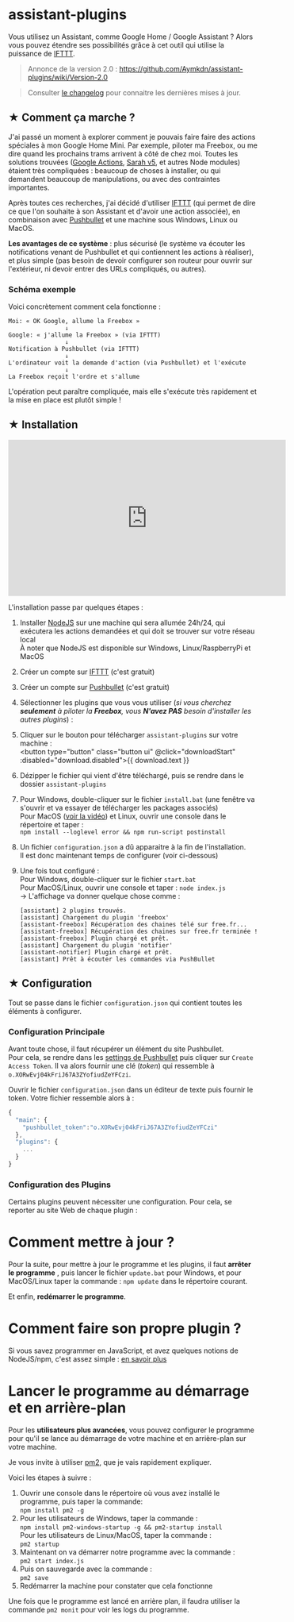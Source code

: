 # assistant-plugins

Vous utilisez un Assistant, comme Google Home / Google Assistant ? Alors vous pouvez étendre ses possibilités grâce à cet outil qui utilise la puissance de [IFTTT](http://www.ifttt.com/).

> Annonce de la version 2.0 : https://github.com/Aymkdn/assistant-plugins/wiki/Version-2.0

> Consulter [le changelog](https://github.com/Aymkdn/assistant-plugins/blob/master/changelog.md) pour connaitre les dernières mises à jour.

## ★ Comment ça marche ?

J'ai passé un moment à explorer comment je pouvais faire faire des actions spéciales à mon Google Home Mini. Par exemple, piloter ma Freebox, ou me dire quand les prochains trams arrivent à côté de chez moi. Toutes les solutions trouvées ([Google Actions](https://developers.google.com/actions/), [Sarah v5](https://github.com/NGRP/node-red-contrib-viseo), et autres Node modules) étaient très compliquées : beaucoup de choses à installer, ou qui demandent beaucoup de manipulations, ou avec des contraintes importantes.

Après toutes ces recherches, j'ai décidé d'utiliser [IFTTT](http://www.ifttt.com/) (qui permet de dire ce que l'on souhaite à son Assistant et d'avoir une action associée), en combinaison avec [Pushbullet](https://www.pushbullet.com/) et une machine sous Windows, Linux ou MacOS.

**Les avantages de ce système**  : plus sécurisé (le système va écouter les notifications venant de Pushbullet et qui contiennent les actions à réaliser), et plus simple (pas besoin de devoir configurer son routeur pour ouvrir sur l'extérieur, ni devoir entrer des URLs compliqués, ou autres).

### Schéma exemple

Voici concrètement comment cela fonctionne :
```
Moi: « OK Google, allume la Freebox »
                ↓    
Google: « j'allume la Freebox » (via IFTTT)
                ↓    
Notification à Pushbullet (via IFTTT)
                ↓    
L'ordinateur voit la demande d'action (via Pushbullet) et l'exécute
                ↓    
La Freebox reçoit l'ordre et s'allume 
```

L'opération peut paraître compliquée, mais elle s'exécute très rapidement et la mise en place est plutôt simple !

## ★ Installation

<iframe width="560" height="315" src="https://www.youtube.com/embed/Gmt4tIPH_fk?rel=0" frameborder="0" allowfullscreen></iframe>
  
L'installation passe par quelques étapes :

  1. Installer [NodeJS](https://nodejs.org/en/) sur une machine qui sera allumée 24h/24, qui exécutera les actions demandées et qui doit se trouver sur votre réseau local  
  À noter que NodeJS est disponible sur Windows, Linux/RaspberryPi et MacOS  
    
  2. Créer un compte sur [IFTTT](http://www.ifttt.com/) (c'est gratuit)  
    
  3. Créer un compte sur [Pushbullet](https://www.pushbullet.com/) (c'est gratuit)  
    
  4. Sélectionner les plugins que vous vous utiliser (*si vous cherchez **seulement** à piloter la **Freebox**, vous **N'avez PAS** besoin d'installer les autres plugins*) :  
  <vue-plugins-selection></vue-plugins-selection>  
    
  5. Cliquer sur le bouton pour télécharger `assistant-plugins` sur votre machine :<br><button type="button" class="button ui" @click="downloadStart" :disabled="download.disabled">{{ download.text }}</button>  
    
  6. Dézipper le fichier qui vient d'être téléchargé, puis se rendre dans le dossier `assistant-plugins`  
    
  7. Pour Windows, double-cliquer sur le fichier `install.bat` (une fenêtre va s'ouvrir et va essayer de télécharger les packages associés)   
  Pour MacOS ([voir la vidéo](https://youtu.be/r3y8X66Hnng)) et Linux, ouvrir une console dans le répertoire et taper :  
  `npm install --loglevel error && npm run-script postinstall`  
  8. Un fichier `configuration.json` a dû apparaitre à la fin de l'installation.  
  Il est donc maintenant temps de configurer (voir ci-dessous)  
    
  9. Une fois tout configuré :  
  Pour Windows, double-cliquer sur le fichier `start.bat`  
  Pour MacOS/Linux, ouvrir une console et taper : `node index.js`  
  → L'affichage va donner quelque chose comme :  
        ```
        [assistant] 2 plugins trouvés.
        [assistant] Chargement du plugin 'freebox'
        [assistant-freebox] Récupération des chaines télé sur free.fr...
        [assistant-freebox] Récupération des chaines sur free.fr terminée !
        [assistant-freebox] Plugin chargé et prêt.
        [assistant] Chargement du plugin 'notifier'
        [assistant-notifier] Plugin chargé et prêt.
        [assistant] Prêt à écouter les commandes via PushBullet
        ```

## ★ Configuration

Tout se passe dans le fichier `configuration.json` qui contient toutes les éléments à configurer.

### Configuration Principale

Avant toute chose, il faut récupérer un élément du site Pushbullet.  
Pour cela, se rendre dans les [settings de Pushbullet](https://www.pushbullet.com/#settings) puis cliquer sur `Create Access Token`. Il va alors fournir une clé (*token*) qui ressemble à `o.XORwEvj04kFriJ67A3ZYofiudZeYFCzi`.

Ouvrir le fichier `configuration.json` dans un éditeur de texte puis fournir le token. Votre fichier ressemble alors à :
```javascript
{
  "main": {
    "pushbullet_token":"o.XORwEvj04kFriJ67A3ZYofiudZeYFCzi"
  },
  "plugins": {
    ...
  }
}
```

### Configuration des Plugins

Certains plugins peuvent nécessiter une configuration. Pour cela, se reporter au site Web de chaque plugin :
<vue-plugins></vue-plugins>

# Comment mettre à jour ?

Pour la suite, pour mettre à jour le programme et les plugins, il faut **arrêter le programme** , puis lancer le fichier `update.bat` pour Windows, et pour MacOS/Linux taper la commande : `npm update` dans le répertoire courant.

Et enfin, **redémarrer le programme**.

# Comment faire son propre plugin ?

Si vous savez programmer en JavaScript, et avez quelques notions de NodeJS/npm, c'est assez simple : [en savoir plus](https://github.com/Aymkdn/assistant-template)

# Lancer le programme au démarrage et en arrière-plan

Pour les **utilisateurs plus avancées**, vous pouvez configurer le programme pour qu'il se lance au démarrage de votre machine et en arrière-plan sur votre machine.  

Je vous invite à utiliser [pm2](http://pm2.keymetrics.io/), que je vais rapidement expliquer.  

Voici les étapes à suivre :

  1) Ouvrir une console dans le répertoire où vous avez installé le programme, puis taper la commande:  
  `npm install pm2 -g`  
  2) Pour les utilisateurs de Windows, taper la commande :  
  `npm install pm2-windows-startup -g && pm2-startup install`  
  Pour les utilisateurs de Linux/MacOS, taper la commande :  
  `pm2 startup`  
  3) Maintenant on va démarrer notre programme avec la commande :  
  `pm2 start index.js`  
  4) Puis on sauvegarde avec la commande :  
  `pm2 save`  
  5) Redémarrer la machine pour constater que cela fonctionne
  
Une fois que le programme est lancé en arrière plan, il faudra utiliser la commande `pm2 monit` pour voir les logs du programme.
